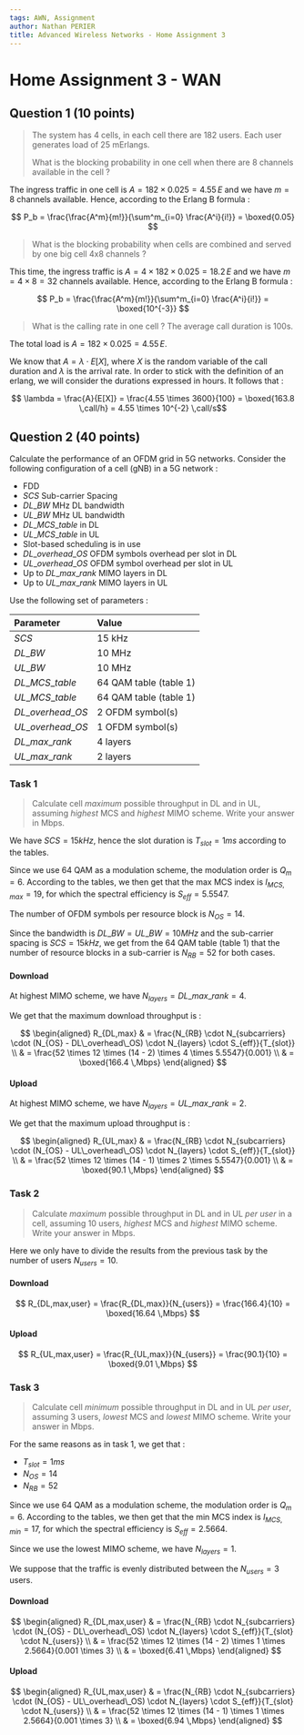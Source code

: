 ```yaml
---
tags: AWN, Assignment
author: Nathan PERIER
title: Advanced Wireless Networks - Home Assignment 3
---
```


# Home Assignment 3 - WAN

## Question 1 (10 points)

> The system has 4 cells, in each cell there are 182 users. Each user generates load of 25 mErlangs.
> 
> What is the blocking probability in one cell when there are 8 channels available in the cell ?

The ingress traffic in one cell is $A = 182 \times 0.025 = 4.55 \,E$ and we have $m = 8$ channels available. Hence, according to the Erlang B formula :

$$
P_b = \frac{\frac{A^m}{m!}}{\sum^m_{i=0} \frac{A^i}{i!}} = \boxed{0.05}
$$

> What is the blocking probability when cells are combined and served by one big cell 4x8 channels ?

This time, the ingress traffic is $A = 4 \times 182 \times 0.025 = 18.2 \,E$ and we have $m = 4 \times 8 = 32$ channels available. Hence, according to the Erlang B formula :

$$
P_b = \frac{\frac{A^m}{m!}}{\sum^m_{i=0} \frac{A^i}{i!}} = \boxed{10^{-3}}
$$

> What is the calling rate in one cell ? The average call duration is 100s.

The total load is $A = 182 \times 0.025 = 4.55 \,E$.

We know that $A = \lambda \cdot E[X]$, where $X$ is the random variable of the call duration and $\lambda$ is the arrival rate. In order to stick with the definition of an erlang, we will consider the durations expressed in hours. It follows that :

$$
\lambda = \frac{A}{E[X]} = \frac{4.55 \times 3600}{100} = \boxed{163.8 \,call/h}
 = 4.55 \times 10^{-2} \,call/s$$

## Question 2 (40 points)

Calculate the performance of an OFDM grid in 5G networks. Consider the following configuration of a cell (gNB) in a 5G network : 

- FDD
- $SCS$ Sub-carrier Spacing
- $DL\_BW$ MHz DL bandwidth
- $UL\_BW$ MHz UL bandwidth
- $DL\_MCS\_table$ in DL
- $UL\_MCS\_table$ in UL
- Slot-based scheduling is in use
- $DL\_overhead\_OS$ OFDM symbols overhead per slot in DL  
- $UL\_overhead\_OS$ OFDM symbol overhead per slot in UL
- Up to $DL\_max\_rank$ MIMO layers in DL
- Up to $UL\_max\_rank$ MIMO layers in UL

Use the following set of parameters :

| Parameter          | Value                  |
|:-------------------|:-----------------------|
| $SCS$              | 15 kHz                 |
| $DL\_BW$           | 10 MHz                 |
| $UL\_BW$           | 10 MHz                 |
| $DL\_MCS\_table$   | 64 QAM table (table 1) |
| $UL\_MCS\_table$   | 64 QAM table (table 1) |
| $DL\_overhead\_OS$ | 2 OFDM symbol(s)       |
| $UL\_overhead\_OS$ | 1 OFDM symbol(s)       |
| $DL\_max\_rank$    | 4 layers               |
| $UL\_max\_rank$    | 2 layers               |

### Task 1 

> Calculate cell _maximum_ possible throughput in DL and in UL, assuming _highest_ MCS and _highest_ MIMO scheme. Write your answer in Mbps.

We have $SCS = 15kHz$, hence the slot duration is $T_{slot} = 1ms$ according to the tables.

Since we use 64 QAM as a modulation scheme, the modulation order is $Q_m = 6$. According to the tables, we then get that the max MCS index is $I_{MCS,max} = 19$, for which the spectral efficiency is $S_{eff} = 5.5547$.

The number of OFDM symbols per resource block is $N_{OS} = 14$.

Since the bandwidth is $DL\_BW = UL\_BW = 10 MHz$ and the sub-carrier spacing is $SCS = 15 kHz$, we get from the 64 QAM table (table 1) that the number of resource blocks in a sub-carrier is $N_{RB} = 52$ for both cases.

#### Download

At highest MIMO scheme, we have $N_{layers} = DL\_max\_rank = 4$.

We get that the maximum download throughput is :

$$
\begin{aligned}
R_{DL,max} & = \frac{N_{RB} \cdot N_{subcarriers} \cdot (N_{OS} - DL\_overhead\_OS) \cdot N_{layers} \cdot S_{eff}}{T_{slot}} \\
& = \frac{52 \times 12 \times (14 - 2) \times 4 \times 5.5547}{0.001} \\
& = \boxed{166.4 \,Mbps}
\end{aligned}
$$

#### Upload

At highest MIMO scheme, we have $N_{layers} = UL\_max\_rank = 2$.

We get that the maximum upload throughput is :

$$
\begin{aligned}
R_{UL,max} & = \frac{N_{RB} \cdot N_{subcarriers} \cdot (N_{OS} - UL\_overhead\_OS) \cdot N_{layers} \cdot S_{eff}}{T_{slot}} \\
& = \frac{52 \times 12 \times (14 - 1) \times 2 \times 5.5547}{0.001} \\
& = \boxed{90.1 \,Mbps}
\end{aligned}
$$

### Task 2

> Calculate _maximum_ possible throughput in DL and in UL _per user_ in a cell, assuming 10 users, _highest_ MCS and _highest_ MIMO scheme. Write your answer in Mbps.

Here we only have to divide the results from the previous task by the number of users $N_{users} = 10$.

#### Download

$$
R_{DL,max,user} = \frac{R_{DL,max}}{N_{users}} = \frac{166.4}{10} = \boxed{16.64 \,Mbps}
$$

#### Upload

$$
R_{UL,max,user} = \frac{R_{UL,max}}{N_{users}} = \frac{90.1}{10} = \boxed{9.01 \,Mbps}
$$

### Task 3

> Calculate cell _minimum_ possible throughput in DL and in UL _per user_, assuming 3 users, _lowest_ MCS and _lowest_ MIMO scheme. Write your answer in Mbps.

For the same reasons as in task 1, we get that :

- $T_{slot} = 1ms$
- $N_{OS} = 14$
- $N_{RB} = 52$

Since we use 64 QAM as a modulation scheme, the modulation order is $Q_m = 6$. According to the tables, we then get that the min MCS index is $I_{MCS,min} = 17$, for which the spectral efficiency is $S_{eff} = 2.5664$.

Since we use the lowest MIMO scheme, we have $N_{layers} = 1$.

We suppose that the traffic is evenly distributed between the $N_{users} = 3$ users.

#### Download

$$
\begin{aligned}
R_{DL,max,user} & = \frac{N_{RB} \cdot N_{subcarriers} \cdot (N_{OS} - DL\_overhead\_OS) \cdot N_{layers} \cdot S_{eff}}{T_{slot} \cdot N_{users}} \\
& = \frac{52 \times 12 \times (14 - 2) \times 1 \times 2.5664}{0.001 \times 3} \\
& = \boxed{6.41 \,Mbps}
\end{aligned}
$$

#### Upload

$$
\begin{aligned}
R_{UL,max,user} & = \frac{N_{RB} \cdot N_{subcarriers} \cdot (N_{OS} - UL\_overhead\_OS) \cdot N_{layers} \cdot S_{eff}}{T_{slot} \cdot N_{users}} \\
& = \frac{52 \times 12 \times (14 - 1) \times 1 \times 2.5664}{0.001 \times 3} \\
& = \boxed{6.94 \,Mbps}
\end{aligned}
$$


